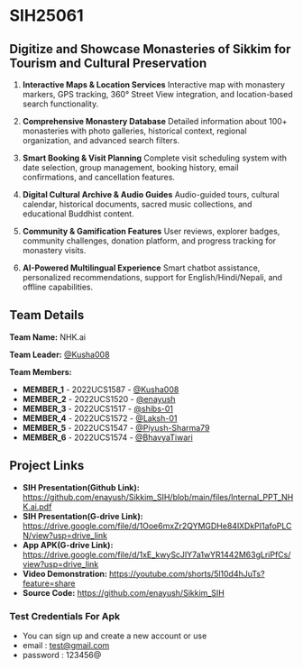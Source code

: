# SIH25061
## 	Digitize and Showcase Monasteries of Sikkim for Tourism and Cultural Preservation

1. **Interactive Maps & Location Services**
Interactive map with monastery markers, GPS tracking, 360° Street View integration, and location-based search functionality.

2. **Comprehensive Monastery Database**
Detailed information about 100+ monasteries with photo galleries, historical context, regional organization, and advanced search filters.

3. **Smart Booking & Visit Planning**
Complete visit scheduling system with date selection, group management, booking history, email confirmations, and cancellation features.

4. **Digital Cultural Archive & Audio Guides**
Audio-guided tours, cultural calendar, historical documents, sacred music collections, and educational Buddhist content.

5. **Community & Gamification Features**
User reviews, explorer badges, community challenges, donation platform, and progress tracking for monastery visits.

6. **AI-Powered Multilingual Experience**
Smart chatbot assistance, personalized recommendations, support for English/Hindi/Nepali, and offline capabilities.

## Team Details

**Team Name:** NHK.ai

**Team Leader:** [@Kusha008](https://github.com/Kusha008)

**Team Members:**

- **MEMBER_1** - 2022UCS1587 - [@Kusha008](https://github.com/Kusha008)
- **MEMBER_2** - 2022UCS1520 - [@enayush](https://github.com/enayush)
- **MEMBER_3** - 2022UCS1517 - [@shibs-01](https://github.com/shibs-01)
- **MEMBER_4** - 2022UCS1572 - [@Laksh-01](https://github.com/Laksh-01)
- **MEMBER_5** - 2022UCS1547 - [@Piyush-Sharma79](https://github.com/Piyush-Sharma79)
- **MEMBER_6** - 2022UCS1574 - [@BhavyaTiwari](https://github.com/BhavyaTiwari)

## Project Links

- **SIH Presentation(Github Link):** https://github.com/enayush/Sikkim_SIH/blob/main/files/Internal_PPT_NHK.ai.pdf
- **SIH Presentation(G-drive Link):** https://drive.google.com/file/d/1Ooe6mxZr2QYMGDHe84lXDkPI1afoPLCN/view?usp=drive_link
- **App APK(G-drive Link):** https://drive.google.com/file/d/1xE_kwyScJIY7a1wYR1442M63gLriPfCs/view?usp=drive_link
- **Video Demonstration:** https://youtube.com/shorts/5l10d4hJuTs?feature=share
- **Source Code:** https://github.com/enayush/Sikkim_SIH

### Test Credentials For Apk
- You can sign up and create a new account or use
- email : test@gmail.com
- password : 123456@
